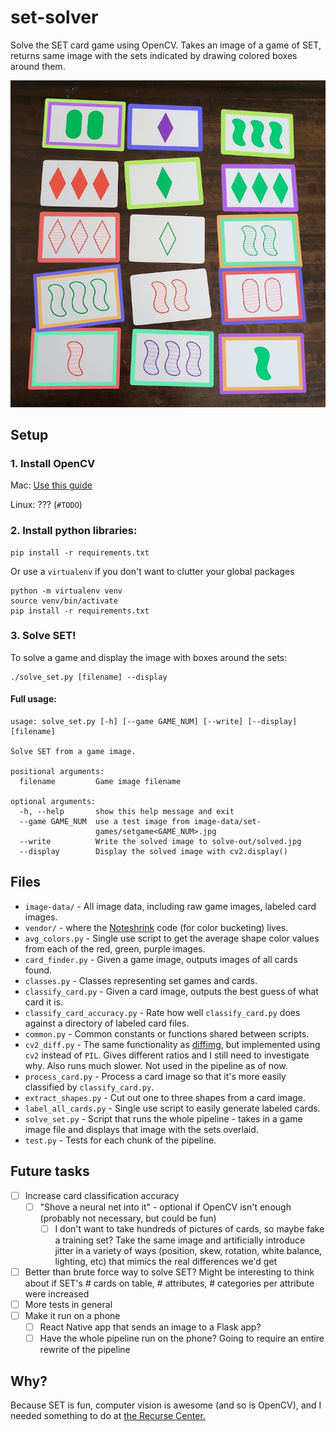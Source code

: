 # set-solver
Solve the SET card game using OpenCV. Takes an image of a game of SET, returns same image with the sets indicated by drawing colored boxes around them.

![Solved set game](./image-data/solved/solved12_small.jpg)

## Setup

### 1. Install OpenCV

Mac: [Use this guide](https://www.pyimagesearch.com/2016/12/19/install-opencv-3-on-macos-with-homebrew-the-easy-way/)

Linux: ??? (`#TODO`)

### 2. Install python libraries: 

```
pip install -r requirements.txt
```

Or use a `virtualenv` if you don't want to clutter your global packages

```
python -m virtualenv venv
source venv/bin/activate
pip install -r requirements.txt
```

### 3. Solve SET!

To solve a game and display the image with boxes around the sets:

```
./solve_set.py [filename] --display
```

#### Full usage:
```
usage: solve_set.py [-h] [--game GAME_NUM] [--write] [--display] [filename]

Solve SET from a game image.

positional arguments:
  filename         Game image filename

optional arguments:
  -h, --help       show this help message and exit
  --game GAME_NUM  use a test image from image-data/set-
                   games/setgame<GAME_NUM>.jpg
  --write          Write the solved image to solve-out/solved.jpg
  --display        Display the solved image with cv2.display()
```

## Files

* `image-data/` - All image data, including raw game images, labeled card images.
* `vendor/` - where the [Noteshrink](https://mzucker.github.io/2016/09/20/noteshrink.html) code (for color bucketing) lives.
* `avg_colors.py` - Single use script to get the average shape color values from each of the red, green, purple images.
* `card_finder.py` - Given a game image, outputs images of all cards found.
* `classes.py` - Classes representing set games and cards.
* `classify_card.py` - Given a card image, outputs the best guess of what card it is.
* `classify_card_accuracy.py` - Rate how well `classify_card.py` does against a directory of labeled card files.
* `common.py` - Common constants or functions shared between scripts.
* `cv2_diff.py` - The same functionality as [diffimg](https://github.com/nicolashahn/diffimg), but implemented using `cv2` instead of `PIL`. Gives different ratios and I still need to investigate why. Also runs much slower. Not used in the pipeline as of now.
* `process_card.py` - Process a card image so that it's more easily classified by `classify_card.py`.
* `extract_shapes.py` - Cut out one to three shapes from a card image.
* `label_all_cards.py` - Single use script to easily generate labeled cards.
* `solve_set.py` - Script that runs the whole pipeline - takes in a game image file and displays that image with the sets overlaid.
* `test.py` - Tests for each chunk of the pipeline.

## Future tasks

- [ ] Increase card classification accuracy
  - [ ] "Shove a neural net into it" - optional if OpenCV isn't enough (probably not necessary, but could be fun)
    - [ ] I don't want to take hundreds of pictures of cards, so maybe fake a training set? Take the same image and artificially introduce jitter in a variety of ways (position, skew, rotation, white balance, lighting, etc) that mimics the real differences we'd get
- [ ] Better than brute force way to solve SET? Might be interesting to think about if SET's # cards on table, # attributes, # categories per attribute were increased
- [ ] More tests in general
- [ ] Make it run on a phone
  - [ ] React Native app that sends an image to a Flask app?
  - [ ] Have the whole pipeline run on the phone? Going to require an entire rewrite of the pipeline
  
## Why?

Because SET is fun, computer vision is awesome (and so is OpenCV), and I needed something to do at [the Recurse Center.](https://recurse.com)
